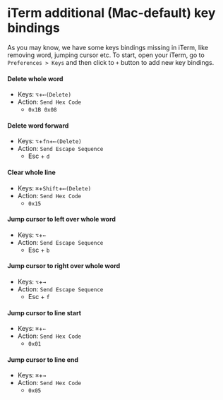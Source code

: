 # iTerm additional (Mac-default) key bindings

As you may know, we have some keys bindings missing in iTerm, like removing word, jumping cursor etc. To start, open your iTerm, go to `Preferences > Keys` and then click to `+` button to add new key bindings.

#### Delete whole word

- Keys: `⌥`+`⟵(Delete)`
- Action: `Send Hex Code`
  - `0x1B 0x08`
  
#### Delete word forward

- Keys: `⌥`+`fn`+`⟵(Delete)`
- Action: `Send Escape Sequence`
  - Esc + `d`
  
#### Clear whole line

- Keys: `⌘`+`Shift`+`⟵(Delete)`
- Action: `Send Hex Code`
  - `0x15`
  
#### Jump cursor to left over whole word

- Keys: `⌥`+`←`
- Action: `Send Escape Sequence`
  - Esc + `b`
  
#### Jump cursor to right over whole word

- Keys: `⌥`+`→`
- Action: `Send Escape Sequence`
  - Esc + `f`
  
#### Jump cursor to line start

- Keys: `⌘`+`←`
- Action: `Send Hex Code`
  - `0x01`
  
#### Jump cursor to line end

- Keys: `⌘`+`→`
- Action: `Send Hex Code`
  - `0x05`
